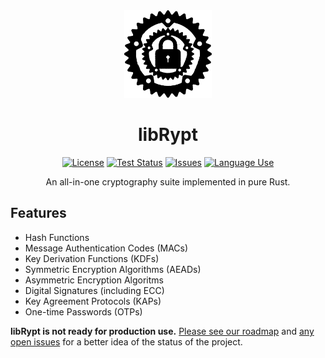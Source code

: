 <div align="center">

<img src="docs/logo.svg" width="140px" />

# libRypt

[![License](https://img.shields.io/github/license/librypt/librypt)](https://www.github.com/librypt/librypt/LICENSE)
[![Test Status](https://img.shields.io/github/actions/workflow/status/librypt/librypt/rust.yml)](https://www.github.com/librypt/librypt/actions)
[![Issues](https://img.shields.io/github/issues/librypt/librypt)](https://www.github.com/librypt/librypt/issues)
[![Language Use](https://img.shields.io/github/languages/top/librypt/librypt)](https://github.com/librypt/librypt/search?l=rust)

An all-in-one cryptography suite implemented in pure Rust.

</div>

## Features

* Hash Functions
* Message Authentication Codes (MACs)
* Key Derivation Functions (KDFs)
* Symmetric Encryption Algorithms (AEADs)
* Asymmetric Encryption Algoritms
* Digital Signatures (including ECC)
* Key Agreement Protocols (KAPs)
* One-time Passwords (OTPs)

**libRypt is not ready for production use.** [Please see our roadmap](https://www.github.com/librypt/librypt/ROADMAP.md) and [any open issues](https://www.github.com/librypt/librypt/issues) for a better idea of the status of the project.

